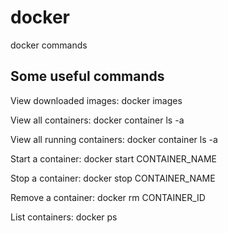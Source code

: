 # docker
docker commands

## Some useful commands

View downloaded images: docker images

View all containers: docker container ls -a

View all running containers: docker container ls -a

Start a container: docker start CONTAINER_NAME

Stop a container: docker stop CONTAINER_NAME

Remove a container: docker rm CONTAINER_ID

List containers: docker ps
